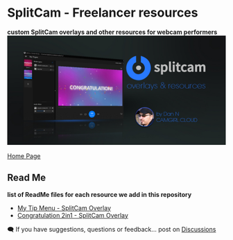 # SplitCam - Freelancer resources

**custom SplitCam overlays and other resources for webcam performers**
![Cover](https://raw.githubusercontent.com/cssmfc/camgirl-splitcam/main/assets/img/repository-open-graph-splitcam.jpg)

[Home Page](https://cssmfc.github.io/camgirl-splitcam/)

## Read Me

**list of ReadMe files for each resource we add in this repository**

 * [My Tip Menu - SplitCam Overlay](https://github.com/cssmfc/camgirl-splitcam/blob/main/demos/splitcam-mytipmenu-overlay/README.md)
 * [Congratulation 2in1 - SplitCam Overlay](https://github.com/cssmfc/camgirl-splitcam/blob/main/demos/congrats-overlay/README.md)



:left_speech_bubble: If you have suggestions, questions or feedback... post on [Discussions](https://github.com/cssmfc/camgirl-splitcam/discussions)
